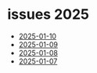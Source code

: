 # issues 2025

- [2025-01-10](2025-01-10.md)
- [2025-01-09](2025-01-09.md)
- [2025-01-08](2025-01-08.md)
- [2025-01-07](2025-01-07.md)
